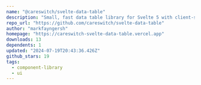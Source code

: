 ```yaml
---
name: "@careswitch/svelte-data-table"
description: "Small, fast data table library for Svelte 5 with client-side sorting, filtering, and pagination."
repo_url: "https://github.com/careswitch/svelte-data-table"
author: "markfayngersh"
homepage: "https://careswitch-svelte-data-table.vercel.app"
downloads: 13
dependents: 1
updated: "2024-07-19T20:43:36.426Z"
github_stars: 19
tags: 
  - component-library
  - ui
---
```

